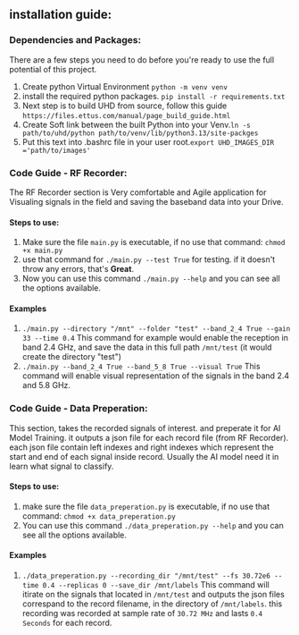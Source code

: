 ## installation guide:
### Dependencies and Packages:
There are a few steps you need to do before you're ready to use the full potential of this project.
1. Create python Virtual Environment `python -m venv venv`
2. install the required python packages. `pip install -r requirements.txt` 
3. Next step is to build UHD from source, follow this guide `https://files.ettus.com/manual/page_build_guide.html`
4. Create Soft link between the built Python into your Venv.`ln -s path/to/uhd/python path/to/venv/lib/python3.13/site-packges`
5. Put this text into .bashrc file in your user root.`export UHD_IMAGES_DIR ='path/to/images'`  
### Code Guide - RF Recorder:
The RF Recorder section is Very comfortable and Agile application for Visualing signals in the field and saving the baseband data into your Drive.
#### Steps to use:
1. Make sure the file `main.py` is executable, if no use that command: `chmod +x main.py`
2. use that command for `./main.py --test True` for testing.
if it doesn't throw any errors, that's **Great**.
3. Now you can use this command `./main.py --help` and you can see all the options available.
#### Examples
1. `./main.py --directory "/mnt" --folder "test" --band_2_4 True --gain 33 --time 0.4`
This command for example would enable the reception in band 2.4 GHz, and save the data in this full path `/mnt/test` (it would create the directory "test") 
2. `./main.py --band_2_4 True --band_5_8 True --visual True`
This command will enable visual representation of the signals in the band 2.4 and 5.8 GHz.
### Code Guide - Data Preperation:
This section, takes the recorded signals of interest. and preperate it for AI Model Training. it outputs a json file for each record file (from RF Recorder). each json file contain left indexes and right indexes which represent the start and end of each signal inside record. Usually the AI model need it in learn what signal to classify.

#### Steps to use:
1. make sure the file `data_preperation.py` is executable, if no use that command: `chmod +x data_preperation.py`
2. You can use this command `./data_preperation.py --help` and you can see all the options available.

#### Examples
1. `./data_preperation.py --recording_dir "/mnt/test" --fs 30.72e6 --time 0.4 --replicas 0 --save_dir /mnt/labels` This command will itirate on the signals that located in `/mnt/test` and outputs the json files correspand to the record filename, in the directory of `/mnt/labels`. this recording was recorded at sample rate of `30.72 MHz` and lasts `0.4 Seconds` for each record.

